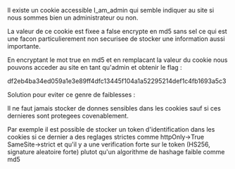 Il existe un cookie accessible I_am_admin qui semble indiquer au site si nous sommes bien un administrateur ou non. 

La valeur de ce cookie est fixee a false encrypte en md5 sans sel ce qui est une facon particulierement non securisee de stocker une information aussi importante.

En encryptant le mot true en md5 et en remplacant la valeur du cookie nous pouvons acceder au site en tant qu'admin et obtenir le flag :

df2eb4ba34ed059a1e3e89ff4dfc13445f104a1a52295214def1c4fb1693a5c3

Solution pour eviter ce genre de faiblesses :

Il ne faut jamais stocker de donnes sensibles dans les cookies sauf si ces dernieres sont protegees covenablement. 

Par exemple il est possible de stocker un token d'identification dans les cookies si ce dernier a des reglages strictes comme 
httpOnly->True SameSite->strict et qu'il y a une verification forte sur le token (HS256, signature aleatoire forte) plutot qu'un algorithme de hashage faible comme md5



